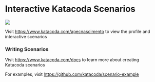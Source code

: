 # Interactive Katacoda Scenarios

[![](http://shields.katacoda.com/katacoda/apecnascimento/count.svg)](https://www.katacoda.com/apecnascimento "Get your profile on Katacoda.com")

Visit https://www.katacoda.com/apecnascimento to view the profile and interactive scenarios

### Writing Scenarios
Visit https://www.katacoda.com/docs to learn more about creating Katacoda scenarios

For examples, visit https://github.com/katacoda/scenario-example
